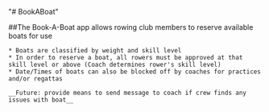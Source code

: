 "# BookABoat" 


##The Book-A-Boat app allows rowing club members to reserve available boats for use  

    * Boats are classified by weight and skill level
    * In order to reserve a boat, all rowers must be approved at that skill level or above (Coach determines rower's skill level)
    * Date/Times of boats can also be blocked off by coaches for practices and/or regattas

    __Future: provide means to send message to coach if crew finds any issues with boat__  

